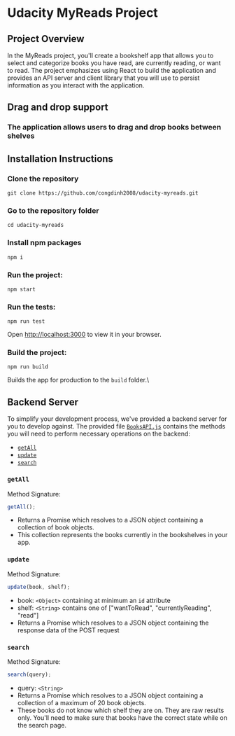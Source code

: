 # Udacity MyReads Project

## Project Overview

In the MyReads project, you'll create a bookshelf app that allows you to select and categorize books you have read, are currently reading, or want to read. The project emphasizes using React to build the application and provides an API server and client library that you will use to persist information as you interact with the application.

## Drag and drop support

### The application allows users to drag and drop books between shelves

## Installation Instructions

### Clone the repository
``` git
git clone https://github.com/congdinh2008/udacity-myreads.git
```

### Go to the repository folder
``` terminal
cd udacity-myreads
```

### Install npm packages
``` node
npm i
```

### Run the project:

``` node
npm start
```

### Run the tests:

``` node
npm run test
```

Open [http://localhost:3000](http://localhost:3000) to view it in your browser.

### Build the project:

```
npm run build
```

Builds the app for production to the `build` folder.\

## Backend Server

To simplify your development process, we've provided a backend server for you to develop against. The provided file [`BooksAPI.js`](src/BooksAPI.js) contains the methods you will need to perform necessary operations on the backend:

- [`getAll`](#getall)
- [`update`](#update)
- [`search`](#search)

### `getAll`

Method Signature:

```js
getAll();
```

- Returns a Promise which resolves to a JSON object containing a collection of book objects.
- This collection represents the books currently in the bookshelves in your app.

### `update`

Method Signature:

```js
update(book, shelf);
```

- book: `<Object>` containing at minimum an `id` attribute
- shelf: `<String>` contains one of ["wantToRead", "currentlyReading", "read"]
- Returns a Promise which resolves to a JSON object containing the response data of the POST request

### `search`

Method Signature:

```js
search(query);
```

- query: `<String>`
- Returns a Promise which resolves to a JSON object containing a collection of a maximum of 20 book objects.
- These books do not know which shelf they are on. They are raw results only. You'll need to make sure that books have the correct state while on the search page.

